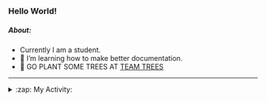 ### Hello World!

##### About:
- Currently I am a student.
- 🌱 I’m learning how to make better documentation.
- 🌱 GO PLANT SOME TREES AT [TEAM TREES](https://teamtrees.org/)

---
<details>
  <summary>:zap: My Activity:</summary>
  
<!--START_SECTION:waka-->
![Code Time](http://img.shields.io/badge/Code%20Time-1%2C153%20hrs%2033%20mins-blue)

**I'm a Night 🦉** 

```text
🌞 Morning                1668 commits        ██░░░░░░░░░░░░░░░░░░░░░░░   09.70 % 
🌆 Daytime                5972 commits        █████████░░░░░░░░░░░░░░░░   34.73 % 
🌃 Evening                4886 commits        ███████░░░░░░░░░░░░░░░░░░   28.42 % 
🌙 Night                  4669 commits        ███████░░░░░░░░░░░░░░░░░░   27.15 % 
```
📅 **I'm Most Productive on Wednesday** 

```text
Monday                   2504 commits        ████░░░░░░░░░░░░░░░░░░░░░   14.56 % 
Tuesday                  2306 commits        ███░░░░░░░░░░░░░░░░░░░░░░   13.41 % 
Wednesday                4007 commits        ██████░░░░░░░░░░░░░░░░░░░   23.30 % 
Thursday                 2146 commits        ███░░░░░░░░░░░░░░░░░░░░░░   12.48 % 
Friday                   1734 commits        ███░░░░░░░░░░░░░░░░░░░░░░   10.08 % 
Saturday                 1527 commits        ██░░░░░░░░░░░░░░░░░░░░░░░   08.88 % 
Sunday                   2971 commits        ████░░░░░░░░░░░░░░░░░░░░░   17.28 % 
```


📊 **This Week I Spent My Time On** 

```text
🔥 Editors: 
VS Code                  0 secs              █████████████████████████   100.00 % 

🐱‍💻 Projects: 
praise                   0 secs              █████████████████████████   100.00 % 
```


 Last Updated on 31/07/2023 12:11:00 UTC
<!--END_SECTION:waka-->
</details>
